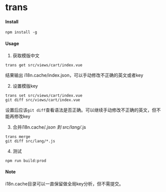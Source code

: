 # trans

#### Install
```
npm install -g 
```

#### Usage
1. 获取模版中文
```
trans get src/views/cart/index.vue
```
结果输出 i18n.cache/index.json，可以手动修改不正确的英文或者key

2. 设置模版key
```
trans set src/views/cart/index.vue
git diff src/views/cart/index.vue
```
设置后应该`git diff`查看语法是否正确。可以继续手动修改不正确的英文，但不能再修改key

3. 合并i18n.cache/*.json 到 src/lang/*.js
```
trans merge
git diff src/lang/*.js
```

4. 测试
```
npm run build:prod
```

#### Note
i18n.cache目录可以一直保留做全局key分析，但不需提交。
